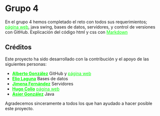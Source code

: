 # Grupo 4

En el grupo 4 hemos completado el reto con todos sus requerimientos; [página web](https://albertogfez.github.io/WEBSITE-ALBERTO/), java swing, bases de datos, servidores, y control de versiones con GitHub.
Explicación del código html y css con [Markdown](https://github.com/AlbertoGfeZ/GRUPO-4-RETO/blob/Markdown/MARKDOWN.md)




## Créditos

Este proyecto ha sido desarrollado con la contribución y el apoyo de las siguientes personas:

* **[Alberto González](https://github.com/AlbertoGfeZ)** GitHub y [página web](https://albertogfez.github.io/WEBSITE-ALBERTO/)
* **[Elio Laguna](https://github.com/BAI-1h3)** Bases de datos
* **[Jimena Fernández](https://github.com/jimenafdezz)** Servidores
* **[Hugo Colio](https://github.com/hugo-colio)** [página web](https://albertogfez.github.io/WEBSITE-ALBERTO/)
* **[Asier González](https://github.com/asiglez)** Java

Agradecemos sinceramente a todos los que han ayudado a hacer posible este proyecto.

<style>
a {
    color: lime; /* Cambia el color de los enlaces*/
}
</style>
